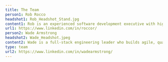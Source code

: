 ```yaml
---
title: The Team
person1: Rob Rocco
headshot1: Rob_Headshot_Stand.jpg
content1: Rob is an experienced software development executive with high volume enterprise software systems across various sectors including E! Entertainment, Comcast, AMC Networks, Rockwell Collins and The Capital Group. He has extensive experience managing highly skilled development teams with an emphasis on collaboration and accountability.  Throughout his career, Rob has successfully led teams through various projects and initiatives ranging from site launches to Agile SDLC transitions delivering business value with a focus on team and individual professional growth.
url1: https://www.linkedin.com/in/roccor/
person2: Wade Armstrong
headshot2: Wade_Headshot.jpeg
content2: Wade is a full-stack engineering leader who builds agile, quality-oriented teams. He has experience developing high-volume daily pageview cloud SaaS software and mission critical tools. He is also experienced with technologies across the stack — from Javascript on the client; to Javascript, PHP, and Go on the server; including CDNs like Cloudfront; and AWS and private clouds. Wade leads with empathy, building inclusive organizations and retaining high-value team members.
type: team
url2: https://www.linkedin.com/in/wadearmstrong/
---
```



